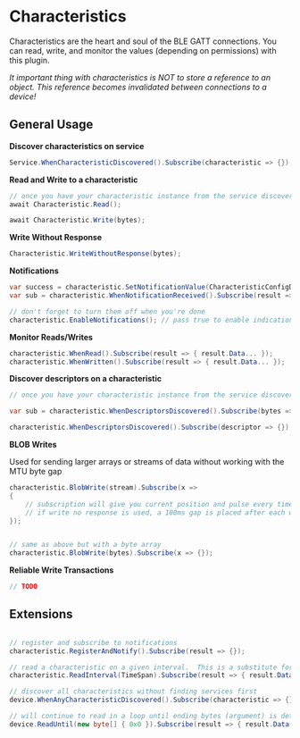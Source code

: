 # Characteristics

Characteristics are the heart and soul of the BLE GATT connections.  You can read, write, and monitor the values (depending on permissions) with this plugin.

_It important thing with characteristics is NOT to store a reference to an object.  This reference becomes invalidated between connections to a device!_

## General Usage

**Discover characteristics on service**
```csharp
Service.WhenCharacteristicDiscovered().Subscribe(characteristic => {});
```

**Read and Write to a characteristic**
```csharp
// once you have your characteristic instance from the service discovery
await Characteristic.Read();

await Characteristic.Write(bytes);
```

**Write Without Response**
```csharp
Characteristic.WriteWithoutResponse(bytes);
```


**Notifications**
```csharp
var success = characteristic.SetNotificationValue(CharacteristicConfigDescriptorValue.Notify); // or Indicate
var sub = characteristic.WhenNotificationReceived().Subscribe(result => { result.Data... });

// don't forget to turn them off when you're done
characteristic.EnableNotifications(); // pass true to enable indications if supported
```

**Monitor Reads/Writes**
```csharp
characteristic.WhenRead().Subscribe(result => { result.Data... });
characteristic.WhenWritten().Subscribe(result => { result.Data... });
```

**Discover descriptors on a characteristic**
```csharp
// once you have your characteristic instance from the service discovery.

var sub = characteristic.WhenDescriptorsDiscovered().Subscribe(bytes => {});

characteristic.WhenDescriptorsDiscovered().Subscribe(descriptor => {});
```

**BLOB Writes**

Used for sending larger arrays or streams of data without working with the MTU byte gap

```csharp
characteristic.BlobWrite(stream).Subscribe(x => 
{
	// subscription will give you current position and pulse every time a buffer is written
	// if write no response is used, a 100ms gap is placed after each write.  Note that this event will fire quicker as well
});


// same as above but with a byte array
characteristic.BlobWrite(bytes).Subscribe(x => {}); 
```

**Reliable Write Transactions**
```csharp
// TODO
```

## Extensions

```csharp

// register and subscribe to notifications
characteristic.RegisterAndNotify().Subscribe(result => {});

// read a characteristic on a given interval.  This is a substitute for SubscribeToNotifications()
characteristic.ReadInterval(TimeSpan).Subscribe(result => { result.Data... });

// discover all characteristics without finding services first
device.WhenAnyCharacteristicDiscovered().Subscribe(characteristic => {});

// will continue to read in a loop until ending bytes (argument) is detected
device.ReadUntil(new byte[] { 0x0 }).Subscribe(result => { result.Data... });
```
